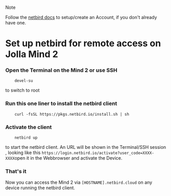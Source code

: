 >[!NOTE]
>
>Follow the [netbird docs](https://docs.netbird.io/how-to/getting-started) to setup/create an Account, if you don't already have one.

# Set up netbird for remote access on Jolla Mind 2
### Open the Terminal on the Mind 2 or use SSH
```/bin/sh
    devel-su
```
to switch to root
### Run this one liner to install the netbird client
```/bin/sh
    curl -fsSL https://pkgs.netbird.io/install.sh | sh
```
### Activate the client
``` /bin/sh
    netbird up
```
to start the netbird client. An URL will be shown in the Terminal/SSH session , looking like this `https://login.netbird.io/activate?user_code=XXXX-XXXX`open it in the Webbrowser and activate the Device.

### That's it
Now you can access the Mind 2 via `[HOSTNAME].netbird.cloud` on any device running the netbird client.
